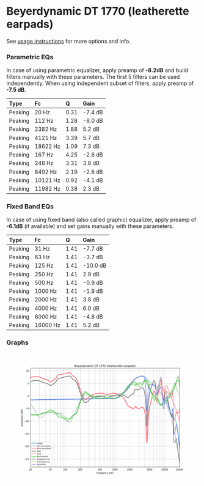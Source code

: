 # Beyerdynamic DT 1770 (leatherette earpads)
See [usage instructions](https://github.com/jaakkopasanen/AutoEq#usage) for more options and info.

### Parametric EQs
In case of using parametric equalizer, apply preamp of **-8.2dB** and build filters manually
with these parameters. The first 5 filters can be used independently.
When using independent subset of filters, apply preamp of **-7.5 dB**.

| Type    | Fc       |    Q | Gain    |
|:--------|:---------|:-----|:--------|
| Peaking | 20 Hz    | 0.31 | -7.4 dB |
| Peaking | 112 Hz   | 1.28 | -8.0 dB |
| Peaking | 2382 Hz  | 1.88 | 5.2 dB  |
| Peaking | 4121 Hz  | 3.39 | 5.7 dB  |
| Peaking | 18622 Hz | 1.09 | 7.3 dB  |
| Peaking | 167 Hz   | 4.25 | -2.6 dB |
| Peaking | 248 Hz   | 3.31 | 3.8 dB  |
| Peaking | 8492 Hz  | 2.19 | -2.6 dB |
| Peaking | 10121 Hz | 0.92 | -4.1 dB |
| Peaking | 11982 Hz | 0.38 | 2.3 dB  |

### Fixed Band EQs
In case of using fixed band (also called graphic) equalizer, apply preamp of **-6.1dB**
(if available) and set gains manually with these parameters.

| Type    | Fc       |    Q | Gain     |
|:--------|:---------|:-----|:---------|
| Peaking | 31 Hz    | 1.41 | -7.7 dB  |
| Peaking | 63 Hz    | 1.41 | -3.7 dB  |
| Peaking | 125 Hz   | 1.41 | -10.0 dB |
| Peaking | 250 Hz   | 1.41 | 2.9 dB   |
| Peaking | 500 Hz   | 1.41 | -0.9 dB  |
| Peaking | 1000 Hz  | 1.41 | -1.9 dB  |
| Peaking | 2000 Hz  | 1.41 | 3.8 dB   |
| Peaking | 4000 Hz  | 1.41 | 6.0 dB   |
| Peaking | 8000 Hz  | 1.41 | -4.8 dB  |
| Peaking | 16000 Hz | 1.41 | 5.2 dB   |

### Graphs
![](./Beyerdynamic%20DT%201770%20(leatherette%20earpads).png)